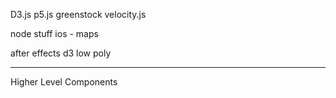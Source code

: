 D3.js
p5.js
greenstock
velocity.js

node stuff
ios - maps 


after effects
d3 low poly


----------------------------



Higher Level Components
